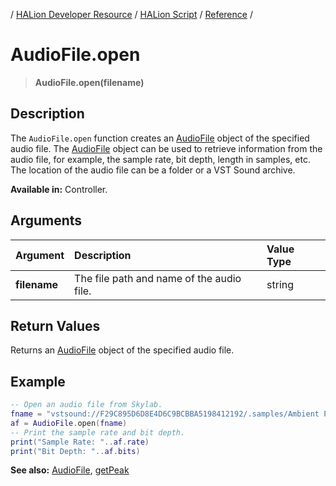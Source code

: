 / [HALion Developer Resource](../../HALion-Developer-Resource.md) / [HALion Script](./HALion-Script.md) / [Reference](./Reference.md) /

# AudioFile.open

>**AudioFile.open(filename)**

## Description

The ``AudioFile.open`` function creates an [AudioFile](./Audio-File.md) object of the specified audio file. The [AudioFile](./Audio-File.md) object can be used to retrieve information from the audio file, for example, the sample rate, bit depth, length in samples, etc. The location of the audio file can be a folder or a VST Sound archive.

**Available in:** Controller.

## Arguments

|Argument|Description|Value Type|
|:-|:-|:-|
|**filename**|The file path and name of the audio file.|string|

## Return Values

Returns an [AudioFile](./Audio-File.md) object of the specified audio file.

## Example

```lua
-- Open an audio file from Skylab.
fname = "vstsound://F29C895D6D8E4D6C9BCBBA5198412192/.samples/Ambient Pad 01/Ambient Pad 01 - C3.tg3c"
af = AudioFile.open(fname)
-- Print the sample rate and bit depth.
print("Sample Rate: "..af.rate)
print("Bit Depth: "..af.bits)
```

**See also:** [AudioFile](./Audio-File.md), [getPeak](./getPeak.md)